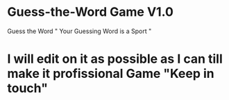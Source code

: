 # Guess-the-Word Game V1.0
Guess the Word " Your Guessing Word is a Sport "
# I will edit on it as possible as I can till make it profissional Game "Keep in touch"

